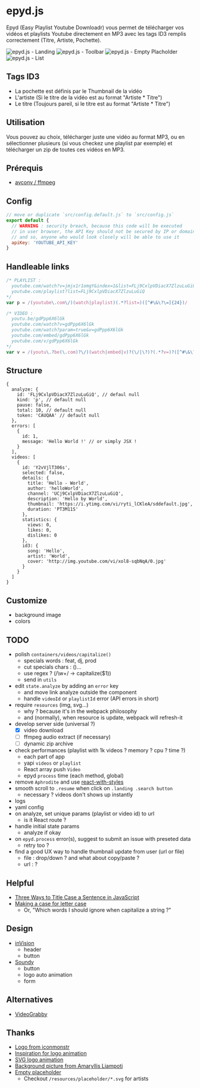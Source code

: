 # epyd.js
Epyd (Easy Playlist Youtube Downloadr) vous permet de télécharger vos vidéos et playlists Youtube directement en MP3 avec les tags ID3 remplis correctement (Titre, Artiste, Pochette).

![epyd.js - Landing](http://i.imgur.com/0lH1zEa.jpg)
![epyd.js - Toolbar](http://i.imgur.com/en4fzXY.png)
![epyd.js - Empty Placholder](http://i.imgur.com/K5eU6Uq.png)
![epyd.js - List](http://i.imgur.com/bXCDXna.png)

## Tags ID3
* La pochette est définis par le Thumbnail de la vidéo
* L'artiste (Si le titre de la vidéo est au format "Artiste * Titre")
* Le titre (Toujours pareil, si le titre est au format "Artiste * Titre")

## Utilisation
Vous pouvez au choix, télécharger juste une vidéo au format MP3, ou en sélectionner plusieurs (si vous checkez une playlist par exemple) et télécharger un zip de toutes ces vidéos en MP3.

## Prérequis
* [avconv / ffmpeg](https://libav.org/download/)

## Config
```js
// move or duplicate `src/config.default.js` to `src/config.js`
export default {
  // WARNING : security breach, because this code will be executed
  // in user browser, the API Key should not be secured by IP or domain,
  // and so, anyone who would look closely will be able to use it
  apiKey: 'YOUTUBE_API_KEY'
}
```

## Handleable links
```js
/* PLAYLIST :
  youtube.com/watch?v=jmjx1r1omgY&index=1&list=FLj9CxlpVDiacX7ZlzuLuGiQ
  youtube.com/playlist?list=FLj9CxlpVDiacX7ZlzuLuGiQ
*/
var p = /(youtube\.com\/)(watch|playlist)(.*?list=)([^#\&\?\=]{24})/

/* VIDEO :
  youtu.be/gdPpp6X6lGk
  youtube.com/watch?v=gdPpp6X6lGk
  youtube.com/watch?param=true&v=gdPpp6X6lGk
  youtube.com/embed/gdPpp6X6lGk
  youtube.com/v/gdPpp6X6lGk
*/
var v = /(youtu\.?be(\.com)?\/)(watch|embed|v)?(\/|\?)?(.*?v=)?([^#\&\?\=]{11})/
```

## Structure
```
{
  analyze: {
    id: 'FLj9CxlpVDiacX7ZlzuLuGiQ', // defaul null
    kind: 'p', // default null
    pause: false,
    total: 10, // default null
    token: 'CAUQAA' // default null
  },
  errors: [
    {
      id: 1,
      message: 'Hello World !' // or simply JSX !
    }
  ],
  videos: [
    {
      id: 'Y2vVjlT306s',
      selected: false,
      details: {
        title: 'Hello - World',
        author: 'helloWorld',
        channel: 'UCj9CxlpVDiacX7ZlzuLuGiQ',
        description: 'Hello by World',
        thumbnail: 'https://i.ytimg.com/vi/ryti_lCKleA/sddefault.jpg',
        duration: 'PT3M11S'
      },
      statistics: {
        views: 0,
        likes: 0,
        dislikes: 0
      },
      id3: {
        song: 'Hello',
        artist: 'World',
        cover: 'http://img.youtube.com/vi/xol8-sqbNqA/0.jpg'
      }
    }
  ]
}
```

## Customize
* background image
* colors

## TODO
* polish `containers/videos/capitalize()`
  * specials words : feat, dj, prod
  * cut specials chars : ()...
  * use regex ? (/\w+/ -> capitalize($1))
  * send in `utils`
* edit `state.analyze` by adding an `error` key
  * and move link analyze outside the component
  * handle `videoId` or `playlistId` error (API errors in short)
* require `resources` (img, svg...)
  * why ? because it's in the webpack philosophy
  * and (normally), when resource is update, webpack will refresh-it
* develop server side (universal ?)
  * [x] video download
  * [ ] ffmpeg audio extract (if necessary)
  * [ ] dynamic zip archive
* check performances (playlist with 1k videos ? memory ? cpu ? time ?)
  * each part of app
  * yapi `videos` or `playlist`
  * React array push `Video`
  * epyd `process` time (each method, global)
* remove `Aphrodite` and use [react-with-styles](https://github.com/airbnb/react-with-styles)
* smooth scroll to `.resume` when click on `.landing .search button`
  * necessary ? videos don't shows up instantly
* logs
* yaml config
* on analyze, set unique params (playlist or video id) to url
  * is it React route ?
* handle initial state params
  * analyze if okay
* on `epyd.process` error(s), suggest to submit an issue with preseted data
  * retry too ?
* find a good UX way to handle thumbnail update from user (url or file)
  * file : drop/down ? and what about copy/paste ?
  * url : ?

## Helpful
* [Three Ways to Title Case a Sentence in JavaScript](https://medium.freecodecamp.com/three-ways-to-title-case-a-sentence-in-javascript-676a9175eb27#.cqak4s9ps)
* [Making a case for letter case](https://medium.com/@jsaito/making-a-case-for-letter-case-19d09f653c98#.1gt8kw4l3)
  * Or, "Which words I should ignore when capitalize a string ?"

## Design
* [inVision](https://www.invisionapp.com/)
  * header
  * button
* [Soundy](https://www.soundy.top/sounds/new)
  * button
  * logo auto animation
  * form

## Alternatives
* [VideoGrabby](http://www.videograbby.com/)

## Thanks
* [Logo from iconmonstr](http://iconmonstr.com/sound-wave-1/)
* [Inspiration for logo animation](http://tobiasahlin.com/spinkit/)
* [SVG logo animation](http://codepen.io/anon/pen/ojgwr)
* [Background picture from Amaryllis Liampoti](https://unsplash.com/photos/TDsEBM46YLA)
* [Empty placeholder](https://thenounproject.com)
  * Checkout `/resources/placeholder/*.svg` for artists
